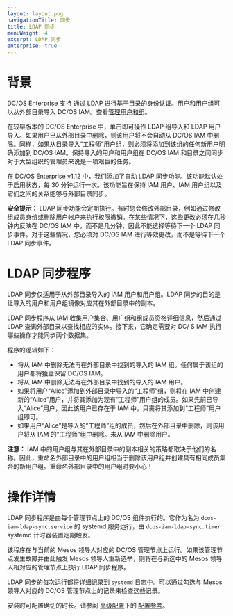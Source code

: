 ```yaml
---
layout: layout.pug
navigationTitle: 同步
title: LDAP 同步 
menuWeight: 4
excerpt: LDAP 同步
enterprise: true
---
```


<!-- The source repository for this topic is https://github.com/dcos/dcos-docs-site -->
# 背景

DC/OS Enterprise 支持 [通过 LDAP 进行基于目录的身份认证](/cn/1.12/security/ent/ldap/)。用户和用户组可以从外部目录导入 DC/OS IAM。查看[管理用户和组](/cn/1.12/security/ent/users-groups/)。

在较早版本的 DC/OS Enterprise 中，单击即可操作 LDAP 组导入和 LDAP 用户导入。如果用户已从外部目录中删除，则该用户将不会自动从 DC/OS IAM 中删除。同样，如果从目录导入“工程师”用户组，则必须将添加到该组的任何新用户明确添加到 DC/OS IAM。保持导入的用户和用户组在 DC/OS IAM 和目录之间同步对于大型组织的管理员来说是一项艰巨的任务。

在 DC/OS Enterprise v1.12 中，我们添加了自动 LDAP 同步功能。该功能默认处于启用状态，每 30 分钟运行一次。该功能旨在保持 IAM 用户、IAM 用户组以及它们之间的关系能够与外部目录同步。

**安全提示：** LDAP 同步功能会定期执行。有时您会修改外部目录，例如通过修改组成员身份或删除用户帐户来执行权限撤销。在某些情况下，这些更改必须在几秒钟内反映在 DC/OS IAM 中，而不是几分钟，因此不能选择等待下一个 LDAP 同步事件。对于这些情况，您必须对 DC/OS IAM 进行等效更改，而不是等待下一个 LDAP 同步事件。

# LDAP 同步程序
LDAP 同步仅适用于从外部目录导入的 IAM 用户和用户组。LDAP 同步的目的是让导入的用户和用户组镜像对应其在外部目录中的副本。

LDAP 同步程序从 IAM 收集用户集合、用户组和组成员资格详细信息，然后通过 LDAP 查询外部目录以查找相应的实体。接下来，它确定需要对 DC/ S IAM 执行哪些操作才能同步两个数据集。

程序的逻辑如下：
- 将从 IAM 中删除无法再在外部目录中找到的导入的 IAM 组。任何属于该组的用户都将独立保留 DC/OS IAM。
- 将从 IAM 中删除无法再在外部目录中找到的导入的 IAM 用户。
- 如果将用户“Alice”添加到外部目录中导入的“工程师”组，则将在 IAM 中创建新的“Alice”用户，并将其添加为现有“工程师”用户组的成员。如果先前已导入“Alice”用户，因此该用户已存在于 IAM 中，只需将其添加到“工程师”用户组即可。
- 如果用户“Alice”是导入的“工程师”组的成员，然后在外部目录中删除，则该用户将从 IAM 的“工程师”组中删除。未从 IAM 中删除用户。

**注意：** IAM 中的用户组与其在外部目录中的副本相关的策略都取决于他们的名称。因此，重命名外部目录中的用户组相当于删除该用户组并创建具有相同成员集合的新用户组。重命名外部目录中的用户组时要小心！

# 操作详情
LDAP 同步程序是由每个管理节点上的 DC/OS 组件执行的。它作为名为 `dcos-iam-ldap-sync.service` 的 systemd 服务运行，由 `dcos-iam-ldap-sync.timer` systemd 计时器装置定期触发。

该程序在与当前的 Mesos 领导人对应的 DC/OS 管理节点上运行。如果该管理节点发生故障并由此触发 Mesos 领导人重新选举，则将在与新选中的 Mesos 领导人相对应的管理节点上执行 LDAP 同步程序。

LDAP 同步的每次运行都将详细记录到 `systemd` 日志中。可以通过勾选与 Mesos 领导人对应的 DC/OS 管理节点上的记录来检查这些记录。

安装时可配置确切的时长。请参阅 [高级配置](/cn/1.12/installing/production/advanced-configuration/)下的 [配置参考](/cn/1.12/installing/production/advanced-configuration/configuration-reference/)。
